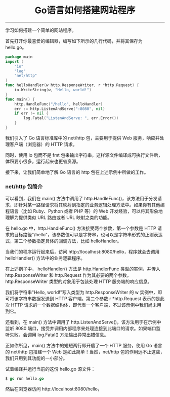 <center><h1>Go语言如何搭建网站程序</h1></center>

---

学习如何搭建一个简单的网站程序。

首先打开你最喜爱的编辑器，编写如下所示的几行代码，并将其保存为 hello.go。

```go
package main
import (
    "io"
    "log"
    "net/http"
)
func helloHandler(w http.ResponseWriter, r *http.Request) {
    io.WriteString(w, "Hello, world!")
}
func main() {
    http.HandleFunc("/hello", helloHandler)
    err := http.ListenAndServe(":8080", nil)
    if err != nil {
        log.Fatal("ListenAndServe: ", err.Error())
    }
}
```

我们引入了 Go 语言标准库中的 net/http 包，主要用于提供 Web 服务，响应并处理客户端（浏览器）的 HTTP 请求。

同时，使用 io 包而不是 fmt 包来输出字符串，这样源文件编译成可执行文件后，体积要小很多，运行起来也更省资源。

接下来，让我们简单地了解 Go 语言的 http 包在上述示例中所做的工作。

### net/http 包简介

可以看到，我们在 main() 方法中调用了 http.HandleFunc()，该方法用于分发请求，即针对某一路径请求将其映射到指定的业务逻辑处理方法中。如果你有其他编程语言（比如 Ruby、Python 或者 PHP 等）的 Web 开发经验，可以将其形象地理解为提供类似 URL 路由或者 URL 映射之类的功能。

在 hello.go 中，http.HandleFunc() 方法接受两个参数，第一个参数是 HTTP 请求的目标路径"/hello"，该参数值可以是字符串，也可以是字符串形式的正则表达式，第二个参数指定具体的回调方法，比如 helloHandler。

当我们的程序运行起来后，访问 http://localhost:8080/hello，程序就会去调用 helloHandler() 方法中的业务逻辑程序。

在上述例子中， helloHandler() 方法是 http.HandlerFunc 类型的实例，并传入 http.ResponseWriter 和 http.Request 作为其必要的两个参数。http.ResponseWriter 类型的对象用于包装处理 HTTP 服务端的响应信息。

我们将字符串"Hello, world!"写入类型为 http.ResponseWriter 的 w 实例中，即可将该字符串数据发送到 HTTP 客户端。第二个参数 r \*http.Request 表示的是此次 HTTP 请求的一个数据结构体，即代表一个客户端，不过该示例中我们尚未用到它。

还看到，在 main() 方法中调用了 http.ListenAndServe()，该方法用于在示例中监听 8080 端口，接受并调用内部程序来处理连接到此端口的请求。如果端口监听失败，会调用 log.Fatal() 方法输出异常出错信息。

正如你所见，main() 方法中的短短两行即开启了一个 HTTP 服务，使用 Go 语言的 net/http 包搭建一个 Web 是如此简单！当然，net/http 包的作用远不止这些，我们只用到其功能的一小部分。

试着编译并运行当前的这份 hello.go 源文件：

```go
$ go run hello.go
```

然后在浏览器访问 http://localhost:8080/hello，
